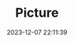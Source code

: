 ---
weight: 1
images:
- /images/edited/67.jpeg
title: Picture
date: 2023-12-07 22:11:39
tags: [luminar neo,work]
---
